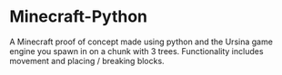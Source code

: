 # Minecraft-Python
A Minecraft proof of concept made using python and the Ursina game engine
you spawn in on a chunk with 3 trees.
Functionality includes movement and placing / breaking blocks.
